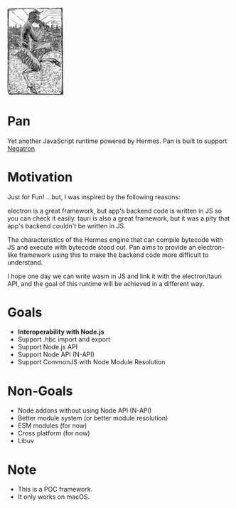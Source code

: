 <img src="./assets/logo.jpg" alt="Pan logo" width="25%" />

# Pan
Yet another JavaScript runtime powered by Hermes. Pan is built to support [Negatron](https://github.com/hahnlee/negatron)

# Motivation
Just for Fun! ...but, I was inspired by the following reasons:

electron is a great framework, but app's backend code is written in JS so you can check it easily. tauri is also a great framework, but it was a pity that app's backend couldn't be written in JS.

The characteristics of the Hermes engine that can compile bytecode with JS and execute with bytecode stood out. Pan aims to provide an electron-like framework using this to make the backend code more difficult to understand.

I hope one day we can write wasm in JS and link it with the electron/tauri API, and the goal of this runtime will be achieved in a different way.

# Goals
- **Interoperability with Node.js**
- Support .hbc import and export
- Support Node.js API
- Support Node API (N-API)
- Support CommonJS with Node Module Resolution

# Non-Goals
- Node addons without using Node API (N-API)
- Better module system (or better module resolution)
- ESM modules (for now)
- Cross platform (for now)
- Libuv

# Note
- This is a POC framework.
- It only works on macOS.
